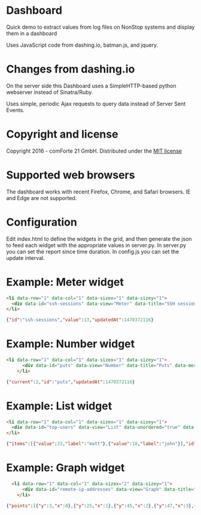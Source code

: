 # Dashboard

Quick demo to extract values from log files on NonStop systems
and display them in a dashboard

Uses JavaScript code from dashing.io, batman.js, and jquery.

# Changes from dashing.io

On the server side this Dashboard uses a SimpleHTTP-based python
webserver instead of Sinatra/Ruby.  

Uses simple, periodic Ajax requests to query data instead of Server Sent
Events.

# Copyright and license

Copyright 2016 - comForte 21 GmbH.
Distributed under the [MIT license](MIT-LICENSE)

# Supported web browsers

The dashboard works with recent Firefox, Chrome, and Safari browsers.  IE
and Edge are not supported.


# Configuration

Edit index.html to define the widgets in the grid, and then generate the
json to feed each widget with the appropriate values in server.py.
In server.py you can set the report since time duration.
In config.js you can set the update interval.

# Example: Meter widget

```html
<li data-row="1" data-col="1" data-sizex="1" data-sizey="1">
  <div data-id="ssh-sessions" data-view="Meter" data-title="SSH sessions in the last hour" data-min="0" data-max="100"></div>
</li>
```

```json
{"id":"ssh-sessions","value":13,"updatedAt":1470372116}
```

# Example: Number widget

```html
<li data-row="1" data-col="1" data-sizex="1" data-sizey="1">
      <div data-id="puts" data-view="Number" data-title="Puts" data-moreinfo="In millions"></div>
    </li>
```

```json
{"current":2,"id":"puts","updatedAt":1470372116}
```

# Example: List widget

```html
<li data-row="1" data-col="1" data-sizex="1" data-sizey="1">
  <div data-id="top-users" data-view="List" data-unordered="true" data-title="Top users" data-moreinfo="# of times logged in"></div>
</li>
```

```json
{"items":[{"value":33,"label":"matt"},{"value":18,"label":"john"}],"id":"top-users","updatedAt":1470800139}
```


# Example: Graph widget

```html
  <li data-row="1" data-col="1" data-sizex="2" data-sizey="1">
      <div data-id="remote-ip-addresses" data-view="Graph" data-title="Remote IP Addresses" style="background-color:#ff9618"></div>
    </li>
```

```json
{"points":[{"y":3,"x":0},{"y":25,"x":1},{"y":45,"x":2},{"y":47,"x":3},{"y":40,"x":4},{"y":9,"x":5},{"y":24,"x":6},{"y":27,"x":7},{"y":12,"x":8},{"y":45,"x":9}],"id":"remote-ip-addresses","updatedAt":1470372116}
```

